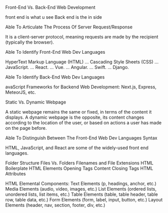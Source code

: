 Front-End Vs. Back-End Web Development

 front end is what u see 
 Back end is the in side 


Able To Articulate The Process Of Server Request/Response 

It is a client-server protocol, meaning requests are made by the recipient (typically the browser). 





Able To Identify Front-End Web Dev Languages

HyperText Markup Language (HTML) ...
Cascading Style Sheets (CSS) ...
JavaScript. ...
React. ...
Vue. ...
Angular. ...
Swift. ...
Django. 



Able To Identify Back-End Web Dev Languages

avaScript Frameworks for Backend Web Development: Next.js, Express, MeteorJS, etc.

Static Vs. Dynamic Webpage
 
 A static webpage remains the same or fixed, in terms of the content it displays. A dynamic webpage is the opposite, its content changes according to the location of the user, or based on actions a user has made on the page before.


Able To Distinguish Between The Front-End Web Dev Languages Syntax

HTML, JavaScript, and React are some of the widely-used front end languages.



Folder Structure
Files Vs. Folders
Filenames and File Extensions
HTML Boilerplate
HTML Elements
Opening Tags
Content
Closing Tags
HTML Attributes


HTML Elemental Components:
Text Elements (p, headings, anchor, etc.)
Media Elements (audio, video, images, etc.)
List Elements (ordered lists, unordered lists, list items, etc.)
Table Elements (table, table header, table row, table data, etc.)
Form Elements (form, label, input, button, etc.)
Layout Elements (header, nav, section, footer, div, etc.)
